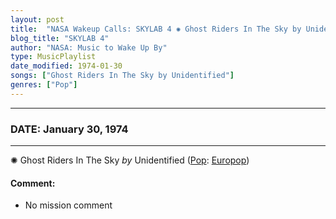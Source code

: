```yaml
---
layout: post
title:  "NASA Wakeup Calls: SKYLAB 4 ✺ Ghost Riders In The Sky by Unidentified ✦ January 30, 1974"
blog_title: "SKYLAB 4"
author: "NASA: Music to Wake Up By"
type: MusicPlaylist
date_modified: 1974-01-30
songs: ["Ghost Riders In The Sky by Unidentified"]
genres: ["Pop"]
---
```


----
### DATE: January 30, 1974
----
✺ Ghost Riders In The Sky *by* Unidentified ([Pop](https://www.discogs.com/genre/Pop): [Europop](https://www.discogs.com/style/Europop)) <a target="blank_" href="https://www.discogs.com/Tornado-Ghost-Riders-In-The-Sky/release/1918623">
    <i class="fas fa-compact-disc"
       title="Discogs entry for this song"
       alt="Discogs entry for this song"
       style="font-size: 1.1em;"></i></a>
    

#### Comment:
* No mission comment



<br/>
<center>
	<a target="_blank"
	   href="https://twitter.com/intent/tweet?hashtags=Space,NASA,Playlist,NASAWakeupCalls,SpaceProgram&text=🚀 {{ page.author}}, '{{ page.songs.first }}' {{ page.title }}, {{ site.url }}{{ page.url }}&via=nasawakeupcalls"><i class="fab fa-twitter" title="Tweet this page" alt="Tweet this page" style="font-size: 1.3em;"></i></a>
	&nbsp; 	<i class="fas fa-user-astronaut" style="font-size: 1.5em;"></i> &nbsp;
    <a id="custom_amazon_link"
       type="amzn" search="#"
       category="popular music">
    <i class="fab fa-amazon" style="font-size: 1.3em;"></i></a>
</center>

<!-- Randomly resolve an individual entry from a song array -->
<script src="/assets/javascript/seedrandom.min.js"></script>
<script>
  var wake_me_up = ["Ghost Riders In The Sky by Unidentified"];
  var prng = new Math.seedrandom();
  function randomSong() {
    song = wake_me_up[Math.floor(Math.random() * wake_me_up.length)];
    var amazon_link = document.getElementById("custom_amazon_link");
    amazon_link.setAttribute("search", song);
  }
  window.onload = randomSong();
</script>
